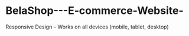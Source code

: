 # BelaShop---E-commerce-Website-
Responsive Design – Works on all devices (mobile, tablet, desktop)
